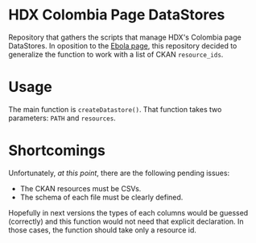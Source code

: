 # HDX Colombia Page DataStores
Repository that gathers the scripts that manage HDX's Colombia page DataStores. In oposition to the [Ebola page](https://data.hdx.rwlabs.org/ebola), this repository decided to generalize the function to work with a list of CKAN `resource_ids`.

# Usage
The main function is `createDatastore()`. That function takes two parameters: `PATH` and `resources`.

# Shortcomings
Unfortunately, *at this point*, there are the following pending issues:

* The CKAN resources must be CSVs.
* The schema of each file must be clearly defined.

Hopefully in next versions the types of each columns would be guessed (correctly) and this function would not need that explicit declaration. In those cases, the function should take only a resource id.